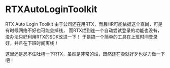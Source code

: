 # RTXAutoLoginToolkit
RTX Auto Login Toolkit
由于公司还在用RTX，而且HR可能依据这个查岗，可是有时候网络不好也可能会掉线，
而RTX烂到连一个自动尝试登录的功能也没有，没办法只好利用RTX的SDK改进一下！
于是搞一个简单的工具在上班时间登录好，并且在下班时间离线！

这里还是忍不住吐槽一下RTX，虽然是非常的烂，既然还在卖就好歹也尽力做一下吧！
